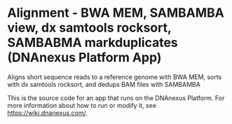 <!-- dx-header -->
# Alignment - BWA MEM, SAMBAMBA view, dx samtools rocksort, SAMBABMA markduplicates (DNAnexus Platform App)

Aligns short sequence reads to a reference genome with BWA MEM, sorts with dx samtools rocksort, and dedups BAM files with SAMBAMBA

This is the source code for an app that runs on the DNAnexus Platform.
For more information about how to run or modify it, see
https://wiki.dnanexus.com/.
<!-- /dx-header -->



<!--
TODO: This app directory was automatically generated by dx-app-wizard;
please edit this Readme.md file to include essential documentation about
your app that would be helpful to users. (Also see the
Readme.developer.md.) Once you're done, you can remove these TODO
comments.

For more info, see https://wiki.dnanexus.com/Developer-Portal.
-->
